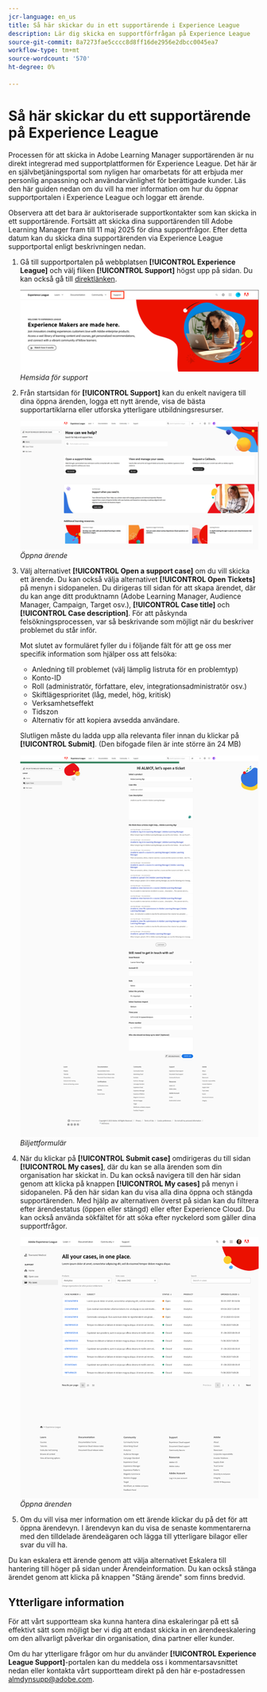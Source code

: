 ```yaml
---
jcr-language: en_us
title: Så här skickar du in ett supportärende i Experience League
description: Lär dig skicka en supportförfrågan på Experience League
source-git-commit: 8a7273fae5cccc8d8ff16de2956e2dbcc0045ea7
workflow-type: tm+mt
source-wordcount: '570'
ht-degree: 0%

---
```


# Så här skickar du ett supportärende på Experience League

Processen för att skicka in Adobe Learning Manager supportärenden är nu direkt integrerad med supportplattformen för Experience League. Det här är en självbetjäningsportal som nyligen har omarbetats för att erbjuda mer personlig anpassning och användarvänlighet för berättigade kunder. Läs den här guiden nedan om du vill ha mer information om hur du öppnar supportportalen i Experience League och loggar ett ärende.

Observera att det bara är auktoriserade supportkontakter som kan skicka in ett supportärende. Fortsätt att skicka dina supportärenden till Adobe Learning Manager fram till 11 maj 2025 för dina supportfrågor. Efter detta datum kan du skicka dina supportärenden via Experience League supportportal enligt beskrivningen nedan.

1. Gå till supportportalen på webbplatsen **[!UICONTROL Experience League]** och välj fliken **[!UICONTROL Support]** högst upp på sidan. Du kan också gå till [direktlänken](https://experienceleague.adobe.com/home#support).

   ![](assets/support.png)
   _Hemsida för support_

2. Från startsidan för **[!UICONTROL Support]** kan du enkelt navigera till dina öppna ärenden, logga ett nytt ärende, visa de bästa supportartiklarna eller utforska ytterligare utbildningsresurser.

   ![](assets/open-ticket.png)
   _Öppna ärende_

3. Välj alternativet **[!UICONTROL Open a support case]** om du vill skicka ett ärende. Du kan också välja alternativet **[!UICONTROL Open Tickets]** på menyn i sidopanelen. Du dirigeras till sidan för att skapa ärendet, där du kan ange ditt produktnamn (Adobe Learning Manager, Audience Manager, Campaign, Target osv.), **[!UICONTROL Case title]** och **[!UICONTROL Case description]**. För att påskynda felsökningsprocessen, var så beskrivande som möjligt när du beskriver problemet du står inför.

   Mot slutet av formuläret fyller du i följande fält för att ge oss mer specifik information som hjälper oss att felsöka:

   * Anledning till problemet (välj lämplig listruta för en problemtyp)
   * Konto-ID
   * Roll (administratör, författare, elev, integrationsadministratör osv.)
   * Skiftlägesprioritet (låg, medel, hög, kritisk)
   * Verksamhetseffekt
   * Tidszon
   * Alternativ för att kopiera avsedda användare.

   Slutligen måste du ladda upp alla relevanta filer innan du klickar på **[!UICONTROL Submit]**. (Den bifogade filen är inte större än 24 MB)

   ![](assets/ticket-form.png)
   _Biljettformulär_

4. När du klickar på **[!UICONTROL Submit case]** omdirigeras du till sidan **[!UICONTROL My cases]**, där du kan se alla ärenden som din organisation har skickat in. Du kan också navigera till den här sidan genom att klicka på knappen **[!UICONTROL My cases]** på menyn i sidopanelen. På den här sidan kan du visa alla dina öppna och stängda supportärenden. Med hjälp av alternativen överst på sidan kan du filtrera efter ärendestatus (öppen eller stängd) eller efter Experience Cloud. Du kan också använda sökfältet för att söka efter nyckelord som gäller dina supportfrågor.

   ![](assets/open-cases.png)
   _Öppna ärenden_

5. Om du vill visa mer information om ett ärende klickar du på det för att öppna ärendevyn. I ärendevyn kan du visa de senaste kommentarerna med den tilldelade ärendeägaren och lägga till ytterligare bilagor eller svar du vill ha.

Du kan eskalera ett ärende genom att välja alternativet Eskalera till hantering till höger på sidan under Ärendeinformation. Du kan också stänga ärendet genom att klicka på knappen &quot;Stäng ärende&quot; som finns bredvid.

## Ytterligare information

För att vårt supportteam ska kunna hantera dina eskaleringar på ett så effektivt sätt som möjligt ber vi dig att endast skicka in en ärendeeskalering om den allvarligt påverkar din organisation, dina partner eller kunder.

Om du har ytterligare frågor om hur du använder **[!UICONTROL Experience League Support]**-portalen kan du meddela oss i kommentarsavsnittet nedan eller kontakta vårt supportteam direkt på den här e-postadressen [almdynsupp@adobe.com](mailto:almdynsupp@adobe.com).

